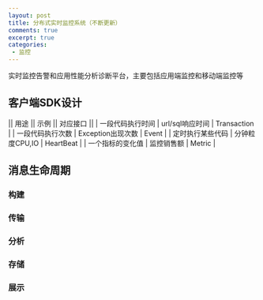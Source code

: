 ```yaml
---
layout: post
title: 分布式实时监控系统（不断更新）
comments: true
excerpt: true
categories:
 - 监控
---
```


实时监控告警和应用性能分析诊断平台，主要包括应用端监控和移动端监控等

## 客户端SDK设计

|| 用途 || 示例 || 对应接口 ||
| 一段代码执行时间 | url/sql响应时间 | Transaction |
| 一段代码执行次数 | Exception出现次数 | Event |
| 定时执行某些代码 | 分钟粒度CPU,IO | HeartBeat |
| 一个指标的变化值 | 监控销售额 | Metric |

## 消息生命周期
### 构建

### 传输 

### 分析 

### 存储

### 展示

